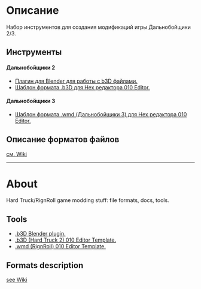 # Описание

Набор инструментов для создания модификаций игры Дальнобойщики 2/3.

## Инструменты
#### Дальнобойщики 2
* [Плагин для Blender для работы с b3D файлами.](https://github.com/AlexKimov/HT2-modding-tools/tree/master/plugins)
* [Шаблон формата .b3D для Hex редактора 010 Editor.](https://github.com/AlexKimov/HT2-modding-tools/blob/master/formats/templates/B3D.bt)
#### Дальнобойщики 3
* [Шаблон формата .wmd (Дальнобойщики 3) для Hex редактора 010 Editor.](https://github.com/AlexKimov/HT2-modding-tools/blob/master/formats/templates/WDB.bt)
## Описание форматов файлов
[см. Wiki](https://github.com/AlexKimov/HT2-RnR-tools/wiki)
* * * 
# About
Hard Truck/RignRoll game modding stuff: file formats, docs, tools.

## Tools

* [.b3D Blender plugin.](https://github.com/AlexKimov/HT2-modding-tools/tree/master/plugins)
* [.b3D (Hard Truck 2) 010 Editor Template.](https://github.com/AlexKimov/HT2-modding-tools/blob/master/formats/templates/B3D.bt)
* [.wmd (RignRoll) 010 Editor Template.](https://github.com/AlexKimov/HT2-modding-tools/blob/master/formats/templates/B3D.bt)
## Formats description
[see Wiki](https://github.com/AlexKimov/HT2-RnR-tools/wiki)
